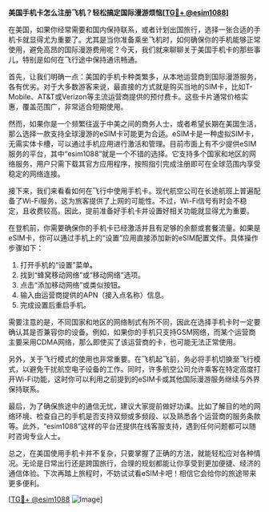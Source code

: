 **美国手机卡怎么注册飞机？轻松搞定国际漫游烦恼[[TG💪+ @esim1088](https://t.me/s/esim1088)]**

在美国，如果你经常需要和国内保持联系，或者计划出国旅行，选择一张合适的手机卡就显得尤为重要了。尤其是当你准备乘坐飞机时，如何确保你的手机能够正常使用，避免高昂的国际漫游费用呢？今天，我们就来聊聊关于美国手机卡的那些事儿，特别是如何在飞行途中保持通讯畅通。

首先，让我们明确一点：美国的手机卡种类繁多，从本地运营商到国际漫游服务，各有优劣。对于大多数游客来说，最直接的方式就是购买当地的SIM卡，比如T-Mobile、AT&T或Verizon等主流运营商提供的预付费卡。这些卡片通常价格实惠，覆盖范围广，非常适合短期使用。

然而，如果你是一个频繁往返于中美之间的商务人士，或者希望长期在美国生活，那么选择一款支持全球漫游的eSIM卡可能更为合适。eSIM卡是一种虚拟SIM卡，无需实体卡槽，可以通过手机应用进行激活和管理。目前市面上有不少提供eSIM服务的平台，其中“esim1088”就是一个不错的选择。它支持多个国家和地区的网络服务，用户只需下载其官方应用程序，按照指引完成注册即可在全球范围内享受稳定的网络连接。

接下来，我们来看看如何在飞行中使用手机卡。现代航空公司在长途航班上普遍配备了Wi-Fi服务，这为旅客提供了上网的可能性。不过，Wi-Fi信号有时会不稳定，且收费较高。因此，提前准备好手机卡并设置好相关功能就显得尤为重要。

在登机前，你需要确保你的手机卡已经激活并且有足够的余额或套餐流量。如果是eSIM卡，你可以通过手机上的“设置”应用直接添加新的eSIM配置文件。具体操作步骤如下：

1. 打开手机的“设置”菜单。
2. 找到“蜂窝移动网络”或“移动网络”选项。
3. 点击“添加移动网络”或类似按钮。
4. 输入由运营商提供的APN（接入点名称）信息。
5. 完成设置后重启手机。

需要注意的是，不同国家和地区的网络制式有所不同，因此在选择手机卡时一定要确认其是否兼容你的设备。例如，如果你的手机只支持GSM网络，而某个运营商主要采用CDMA网络，那么即使买了该运营商的卡，也可能无法正常使用。

另外，关于飞行模式的使用也非常重要。在飞机起飞前，务必将手机切换至飞行模式，以避免干扰航空电子设备的工作。同时，许多航空公司允许乘客在特定高度打开Wi-Fi功能，这时你可以利用之前提到的eSIM卡或其他国际漫游服务继续与外界保持联系。

最后，为了确保旅途中的通信无忧，建议大家提前做好功课。比如了解目的地的网络环境、检查自己的手机是否支持双频或多频段、以及熟悉各个运营商的服务条款等。此外，“esim1088”这样的平台还提供在线客服支持，遇到任何问题都可以随时咨询专业人士。

总之，在美国使用手机卡并不复杂，只要掌握了正确的方法，就能轻松应对各种情况。无论是日常出行还是跨国旅行，合理的规划都能让你享受到更加便捷、经济的通信体验。下次再踏上旅程时，不妨试试看eSIM卡吧！相信它会给你的旅途带来更多便利。

[[TG💪+ @esim1088](https://t.me/s/esim1088) ![Image](https://i.postimg.cc/4NQfJmqS/Snipaste-2025-05-13-00-14-12.png)]